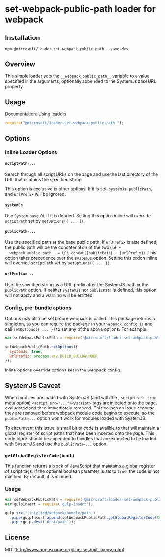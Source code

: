 # set-webpack-public-path loader for webpack

## Installation

`npm @microsoft/loader-set-webpack-public-path --save-dev`

## Overview

This simple loader sets the `__webpack_public_path__` variable to
a value specified in the arguments, optionally appended to the SystemJs baseURL
property.

## Usage

[Documentation: Using loaders](http://webpack.github.io/docs/using-loaders.html)

``` javascript
require("@microsoft/loader-set-webpack-public-path!");
```

## Options

### Inline Loader Options

#### `scriptPath=...`

Search through all script URLs on the page and use the last directory of the URL that contains the specified string.

This option is exclusive to other options. If it is set, `systemJs`, `publicPath`, and `urlPrefix` will be ignored.

#### `systemJs`

Use `System.baseURL` if it is defined. Setting this option inline will override `scriptPath` set by `setOptions({ ... })`.

#### `publicPath=...`

Use the specified path as the base public path. If `urlPrefix` is also defined, the public path will
be the concatenation of the two (i.e. - `__webpack_public_path__ = URL.concat({publicPath} + {urlPrefix}`).
This option takes precedence over the `systemJs` option.  Setting this option inline will override
`scriptPath` set by `setOptions({ ... })`.

#### `urlPrefix=...`

Use the specified string as a URL prefix after the SystemJS path or the `publicPath` option. If neither
`systemJs` nor `publicPath` is defined, this option will not apply and a warning will be emitted.

### Config, pre-bundle options

Options may also be set before webpack is called. This package returns a singleton,
so you can require the package in your `webpack.config.js` and call `setOptions({ ... })`
to set any of the above options. For example:

``` javascript
var setWebpackPublicPath = require('@microsoft/loader-set-webpack-public-path');

setWebpackPublicPath.setOptions({
  systemJs: true,
  urlPrefix: process.env.BUILD_BUILDNUMBER
});
```

Inline options override options set in the webpack.config.

## SystemJS Caveat

When modules are loaded with SystemJS (and with the , `scriptLoad: true` meta option) `<script src="..."></script>`
tags are injected onto the page, evaludated and then immediately removed. This causes an issue because they are removed
before webpack module code begins to execute, so the `publicPath=...` option won't work for modules loaded with SystemJS.

To circumvent this issue, a small bit of code is availble to that will maintain a global register of script paths
that have been inserted onto the page. This code block should be appended to bundles that are expected to be loaded
with SystemJS and use the `publicPath=...` option.

### `getGlobalRegisterCode(bool)`

This function returns a block of JavaScript that maintains a global register of script tags. If the optional boolean paramter
is set to `true`, the code is not minified. By default, it is minified.

### Usage

``` javascript
var setWebpackPublicPath = require('@microsoft/loader-set-webpack-public-path');
var gulpInsert = require('gulp-insert');

gulp.src('finizlied/webpack/bundle/path')
  .pipe(gulpInsert.append(setWebpackPublicPath.getGlobalRegisterCode(true)))
  .pipe(gulp.dest('dest/path'));
```

## License

MIT (http://www.opensource.org/licenses/mit-license.php)
